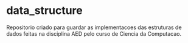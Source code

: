 # data_structure
 Repositorio criado para guardar as implementacoes das estruturas de dados feitas na disciplina AED pelo curso de Ciencia da Computacao.
